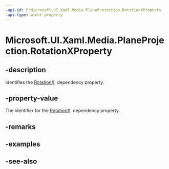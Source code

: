 ```yaml
---
-api-id: P:Microsoft.UI.Xaml.Media.PlaneProjection.RotationXProperty
-api-type: winrt property
---
```


<!-- Property syntax
public Windows.UI.Xaml.DependencyProperty RotationXProperty { get; }
-->

# Microsoft.UI.Xaml.Media.PlaneProjection.RotationXProperty

## -description
Identifies the [RotationX](planeprojection_rotationx.md)  dependency property.

## -property-value
The identifier for the [RotationX](planeprojection_rotationx.md)  dependency property.

## -remarks

## -examples

## -see-also
